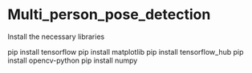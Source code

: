 # Multi_person_pose_detection
Install the necessary libraries

pip install tensorflow
pip install matplotlib
pip install tensorflow_hub
pip install opencv-python
pip install numpy
